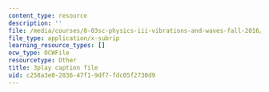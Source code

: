 ```yaml
---
content_type: resource
description: ''
file: /media/courses/8-03sc-physics-iii-vibrations-and-waves-fall-2016/c258a3e0283647f19df7fdc05f2730d9_Ahv7Akj2xs4.srt
file_type: application/x-subrip
learning_resource_types: []
ocw_type: OCWFile
resourcetype: Other
title: 3play caption file
uid: c258a3e0-2836-47f1-9df7-fdc05f2730d9
---
```

